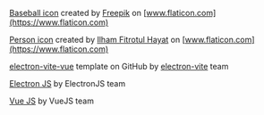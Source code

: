 [Baseball icon](https://www.flaticon.com/free-icon/ball_484482?term=baseball&page=1&position=3&page=1&position=3&related_id=484482&origin=search#) created by [Freepik](https://www.flaticon.com/authors/freepik) on [www.flaticon.com](https://www.flaticon.com)

[Person icon](https://www.flaticon.com/premium-icon/user_3059518?term=person&page=1&position=9&page=1&position=9&related_id=3059518&origin=tag) created by [Ilham Fitrotul Hayat](https://www.flaticon.com/authors/ilham-fitrotul-hayat) on [www.flaticon.com](https://www.flaticon.com)

[electron-vite-vue](https://github.com/electron-vite/electron-vite-vue) template on GitHub by [electron-vite](https://github.com/electron-vite) team

[Electron JS](https://electronjs.org/) by ElectronJS team

[Vue JS](https://vuejs.org/) by VueJS team
